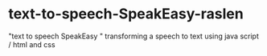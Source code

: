 # text-to-speech-SpeakEasy-raslen
"text to speech SpeakEasy " transforming a speech to text using java script / html and css 
